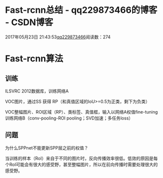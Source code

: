# Fast-rcnn总结 - qq229873466的博客 - CSDN博客

2017年05月23日 21:43:53[qq229873466](https://me.csdn.net/qq229873466)阅读数：274


# Fast-rcnn算法

## 训练

ILSVRC 2012数据库，训练网络A

VOC图片，通过SS 获得 RP（和真值区域的IoU>=0.5为正类，剩下为负类）

VOC整幅图片、ROI区域（RP）、类标签、真值框，输入以网络A权值fine-tuning训练网络B（conv-pooling-ROI pooling；SVD加速；多任务loss）


## 问题

为什么SPPnet不能更新SPP层之前的权值？

当训练的样本（RoI）来自于不同的图片时，反向传播效率很低。低效的原因是每个RoI可能会有很大的感受野，甚至整幅图片，所以在前向传播时需要处理很大的感受野。

